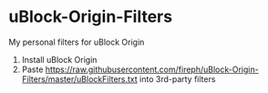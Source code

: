 # uBlock-Origin-Filters
My personal filters for uBlock Origin

1. Install uBlock Origin
2. Paste https://raw.githubusercontent.com/fireph/uBlock-Origin-Filters/master/uBlockFilters.txt into 3rd-party filters
